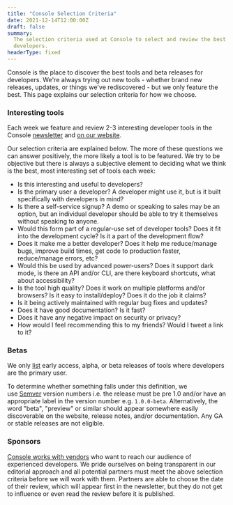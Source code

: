 ```yaml
---
title: "Console Selection Criteria"
date: 2021-12-14T12:00:00Z
draft: false
summary:
  The selection criteria used at Console to select and review the best tools for
  developers.
headerType: fixed
---
```


Console is the place to discover the best tools and beta releases for
developers. We're always trying out new tools - whether brand new releases,
updates, or things we've rediscovered - but we only feature the best. This page
explains our selection criteria for how we choose.

### Interesting tools

Each week we feature and review 2-3 interesting developer tools in the Console
[newsletter](/newsletter/) and [on our website](/tools/).

Our selection criteria are explained below. The more of these questions we can
answer positively, the more likely a tool is to be featured. We try to be
objective but there is always a subjective element to deciding what we think is
the best, most interesting set of tools each week:

- Is this interesting and useful to developers?
- Is the primary user a developer? A developer might use it, but is it built
  specifically with developers in mind?
- Is there a self-service signup? A demo or speaking to sales may be an option,
  but an individual developer should be able to try it themselves without
  speaking to anyone.
- Would this form part of a regular-use set of developer tools? Does it fit into
  the development cycle? Is it a part of the development flow?
- Does it make me a better developer? Does it help me reduce/manage bugs,
  improve build times, get code to production faster, reduce/manage errors, etc?
- Would this be used by advanced power-users? Does it support dark mode, is
  there an API and/or CLI, are there keyboard shortcuts, what about
  accessibility?
- Is the tool high quality? Does it work on multiple platforms and/or browsers?
  Is it easy to install/deploy? Does it do the job it claims?
- Is it being actively maintained with regular bug fixes and updates?
- Does it have good documentation? Is it fast?
- Does it have any negative impact on security or privacy?
- How would I feel recommending this to my friends? Would I tweet a link to it?

### Betas

We only [list](/betas/) early access, alpha, or beta releases of tools where
developers are the primary user.

To determine whether something falls under this definition, we
use [Semver](https://semver.org/) version numbers i.e. the release must be pre
1.0 and/or have an appropriate label in the version number e.g. `1.0.0-beta`.
Alternatively, the word "beta", "preview" or similar should appear somewhere
easily discoverable on the website, release notes, and/or documentation. Any GA
or stable releases are not eligible.

### Sponsors

[Console works with vendors](/advertise/) who want to reach our audience of
experienced developers. We pride ourselves on being transparent in our editorial
approach and all potential partners must meet the above selection criteria
before we will work with them. Partners are able to choose the date of their
review, which will appear first in the newsletter, but they do not get to
influence or even read the review before it is published.
